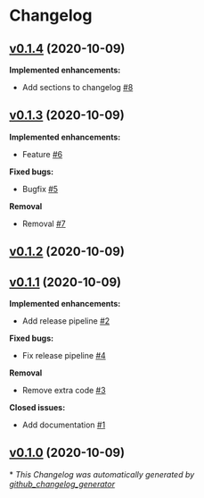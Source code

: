 # Changelog

## [v0.1.4](https://github.com/mpetrun5/release-pipeline-example/tree/v0.1.4) (2020-10-09)

**Implemented enhancements:**

- Add sections to changelog [\#8](https://github.com/mpetrun5/release-pipeline-example/issues/8)

## [v0.1.3](https://github.com/mpetrun5/release-pipeline-example/tree/v0.1.3) (2020-10-09)

**Implemented enhancements:**

- Feature [\#6](https://github.com/mpetrun5/release-pipeline-example/issues/6)

**Fixed bugs:**

- Bugfix [\#5](https://github.com/mpetrun5/release-pipeline-example/issues/5)

**Removal**

- Removal [\#7](https://github.com/mpetrun5/release-pipeline-example/issues/7)

## [v0.1.2](https://github.com/mpetrun5/release-pipeline-example/tree/v0.1.2) (2020-10-09)

## [v0.1.1](https://github.com/mpetrun5/release-pipeline-example/tree/v0.1.1) (2020-10-09)

**Implemented enhancements:**

- Add release pipeline [\#2](https://github.com/mpetrun5/release-pipeline-example/issues/2)

**Fixed bugs:**

- Fix release pipeline [\#4](https://github.com/mpetrun5/release-pipeline-example/issues/4)

**Removal**

- Remove extra code [\#3](https://github.com/mpetrun5/release-pipeline-example/issues/3)

**Closed issues:**

- Add documentation [\#1](https://github.com/mpetrun5/release-pipeline-example/issues/1)

## [v0.1.0](https://github.com/mpetrun5/release-pipeline-example/tree/v0.1.0) (2020-10-09)



\* *This Changelog was automatically generated by [github_changelog_generator](https://github.com/github-changelog-generator/github-changelog-generator)*
